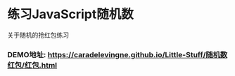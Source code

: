 ﻿# 练习JavaScript随机数
关于随机的抢红包练习

### DEMO地址: https://caradelevingne.github.io/Little-Stuff/随机数红包/红包.html